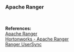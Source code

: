 <h3>Apache Ranger</h3>

<br>
<br><b>References:</b>
<br><a href="http://ranger.apache.org/">Apache Ranger</a>
<br><a href="http://hortonworks.com/apache/ranger/">Hortonworks - Apache Ranger</a>
<br><a href="https://docs.hortonworks.com/HDPDocuments/HDP2/HDP-2.4.3/bk_Security_Guide/content/configure_non_ambari_ranger_ssl_self_signed_cert_usersync.html">Ranger UserSync</a>
